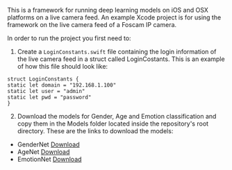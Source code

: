 This is a framework for running deep learning models on iOS and OSX platforms on a live camera feed. 
An example Xcode project is for using the framework on the live camera feed of a Foscam IP camera.

In order to run the project you first need to:
1) Create a `LoginConstants.swift` file containing the login information of the live camera feed in a struct called LoginCostants. This is an example of how this file should look like:
```
struct LoginConstants {
static let domain = "192.168.1.100"
static let user = "admin"
static let pwd = "password"
}
```
2) Download the models for Gender, Age and Emotion classification and copy them in the Models folder located inside the repository's root directory. 
These are the links to download the models:
- GenderNet [Download](https://drive.google.com/file/d/0B1ghKa_MYL6mYkNsZHlyc2ZuaFk/view?usp=sharing)
- AgeNet [Download](https://drive.google.com/file/d/0B1ghKa_MYL6mT1J3T1BEeWx4TWc/view?usp=sharing)
- EmotionNet [Download](https://drive.google.com/file/d/0B1ghKa_MYL6mTlYtRGdXNFlpWDQ/view?usp=sharing)
